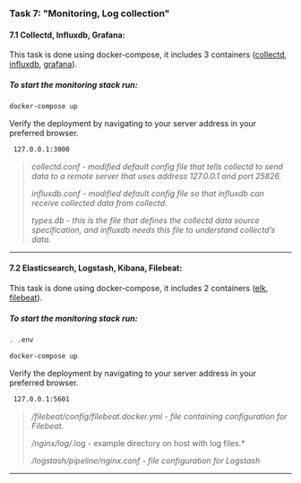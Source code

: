 ### Task 7: "Monitoring, Log collection" ###
#### 7.1 Collectd, Influxdb, Grafana: ####
This task is done using docker-compose, it includes 3 containers ([collectd](https://hub.docker.com/r/fr3nd/collectd), [influxdb](https://hub.docker.com/_/influxdb), [grafana](https://hub.docker.com/r/grafana/grafana)).
##### To start the monitoring stack run: ##### 
```sh
docker-compose up
```
Verify the deployment by navigating to your server address in
your preferred browser.
```sh
 127.0.0.1:3000
```
> *collectd.conf - modified default config file that tells collectd to send data to a remote server that uses address 127.0.0.1 and port 25826.*
> 
> *influxdb.conf - modified default config file so that influxdb can receive collected data from collectd.*
>
> *types.db - this is the file that defines the collectd data source specification, and influxdb needs this file to understand collectd’s data.*
---
#### 7.2 Elasticsearch, Logstash, Kibana, Filebeat: ####
This task is done using docker-compose, it includes 2 containers ([elk](https://hub.docker.com/r/sebp/elk), [filebeat](https://hub.docker.com/_/filebeat/plans/6656606a-73e9-4a5c-bab5-dfdd147a9f18?tab=instructions)).
##### To start the monitoring stack run: ##### 
```sh
. .env
```
```sh
docker-compose up
```
Verify the deployment by navigating to your server address in
your preferred browser.
```sh
 127.0.0.1:5601
```
> */filebeat/config/filebeat.docker.yml - file containing configuration for Filebeat.*
> 
> */nginx/log/*.log - example directory on host with log files.*
> 
> */logstash/pipeline/nginx.conf -  file configuration for Logstash*
---
